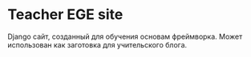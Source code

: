 # Teacher EGE site
Django сайт, созданный для обучения основам фреймворка. Может использован как заготовка для учительского блога.
